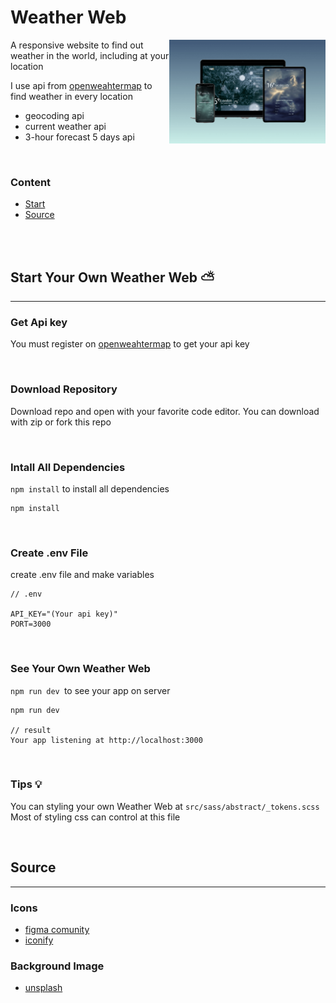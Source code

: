 # Weather Web

<img align="right" width="250" src="./public/img/preview.png">

A responsive website to find out weather in the world, including at your location

I use api from [openweahtermap](https://openweathermap.org) to find weather in every location

- geocoding api
- current weather api
- 3-hour forecast 5 days api

<br>

### Content

- [Start](#start-your-own-weather-web)
- [Source](#source)

<br>
<br>

## Start Your Own Weather Web ⛅

---

### Get Api key

You must register on [openweahtermap](https://openweathermap.org/home/sign_up) to get your api key

<br>

### Download Repository

Download repo and open with your favorite code editor. You can download with zip or fork this repo

<br>

### Intall All Dependencies

`npm install` to install all dependencies

```
npm install
```

<br>

### Create .env File

create .env file and make variables

```
// .env

API_KEY="(Your api key)"
PORT=3000

```

<br>

### See Your Own Weather Web

`npm run dev `to see your app on server

```
npm run dev

// result
Your app listening at http://localhost:3000
```

<br>

### Tips 💡

You can styling your own Weather Web at `src/sass/abstract/_tokens.scss` Most of styling css can control at this file

<br>

## Source

---

### Icons

- [figma comunity](https://www.figma.com/community/file/1059229179375580154/weather-icons-kit)
- [iconify](https://iconify.design/)

### Background Image

- [unsplash](https://unsplash.com/)
